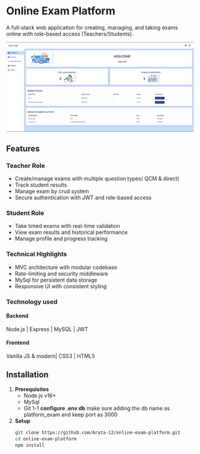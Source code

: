 # Online Exam Platform

A full-stack web application for creating, managing, and taking exams online with role-based access (Teachers/Students).

![Project Banner](./public/images/dashboard-screenshot.png)

## Features

### Teacher Role
- Create/manage exams with multiple question types( QCM & direct)
- Track student results
- Manage exam by crud system
- Secure authentication with JWT and role-based access

### Student Role
- Take timed exams with real-time validation
- View exam results and historical performance
- Manage profile and progress tracking

### Technical Highlights
- MVC architecture with modular codebase
- Rate-limiting and security middleware
- MySql for persistent data storage
- Responsive UI with consistent styling
### Technology used
#### Backend
 Node.js | Express | MySQL | JWT

#### Frontend
Vanilla JS & modern| CSS3 | HTML5

## Installation

1. **Prerequisites**
   - Node.js v16+
   - MySql
   - Git
1-1 **configure .env db**
     make sure adding the db name as platform_exam and keep port as 3000
2. **Setup**
   ```bash
   git clone https://github.com/Arata-12/online-exam-platform.git
   cd online-exam-platform
   npm install
